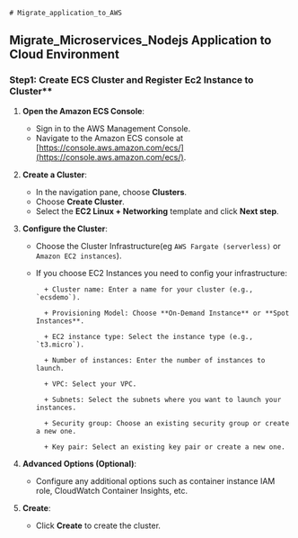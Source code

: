     # Migrate_application_to_AWS



## Migrate_Microservices_Nodejs Application to Cloud Environment


### Step1: Create ECS Cluster and Register Ec2 Instance to Cluster**

1. **Open the Amazon ECS Console**:
   - Sign in to the AWS Management Console.
   - Navigate to the Amazon ECS console at [https://console.aws.amazon.com/ecs/](https://console.aws.amazon.com/ecs/).

2. **Create a Cluster**:
   - In the navigation pane, choose **Clusters**.
   - Choose **Create Cluster**.
   - Select the **EC2 Linux + Networking** template and click **Next step**.

3. **Configure the Cluster**:
   - Choose the Cluster Infrastructure(eg `AWS Fargate (serverless)` or `Amazon EC2 instances`).
   - If you choose EC2 Instances you need to config your infrastructure:
     
           + Cluster name: Enter a name for your cluster (e.g., `ecsdemo`).
     
           + Provisioning Model: Choose **On-Demand Instance** or **Spot Instances**.
     
           + EC2 instance type: Select the instance type (e.g., `t3.micro`).
     
           + Number of instances: Enter the number of instances to launch.
     
           + VPC: Select your VPC.
     
           + Subnets: Select the subnets where you want to launch your instances.
     
           + Security group: Choose an existing security group or create a new one.
  
           + Key pair: Select an existing key pair or create a new one.

4. **Advanced Options (Optional)**:
   - Configure any additional options such as container instance IAM role, CloudWatch Container Insights, etc.

5. **Create**:
   - Click **Create** to create the cluster.
